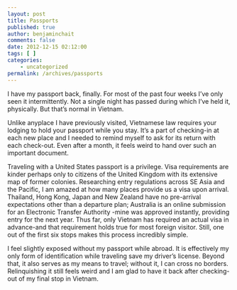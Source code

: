 ```yaml
---
layout: post
title: Passports
published: true
author: benjaminchait
comments: false
date: 2012-12-15 02:12:00
tags: [ ]
categories:
    - uncategorized
permalink: /archives/passports
---
```

I have my passport back, finally. For most of the past four weeks I&#8217;ve only seen it intermittently. Not a single night has passed during which I&#8217;ve held it, physically. But that&#8217;s normal in Vietnam.

Unlike anyplace I have previously visited, Vietnamese law requires your lodging to hold your passport while you stay. It&#8217;s a part of checking-in at each new place and I needed to remind myself to ask for its return with each check-out. Even after a month, it feels weird to hand over such an important document.

Traveling with a United States passport is a privilege. Visa requirements are kinder perhaps only to citizens of the United Kingdom with its extensive map of former colonies. Researching entry regulations across SE Asia and the Pacific, I am amazed at how many places provide us a visa upon arrival. Thailand, Hong Kong, Japan and New Zealand have no pre-arrival expectations other than a departure plan; Australia is an online submission for an Electronic Transfer Authority -mine was approved instantly, providing entry for the next year. Thus far, only Vietnam has required an actual visa in advance-and that requirement holds true for most foreign visitor. Still, one out of the first six stops makes this process incredibly simple.

I feel slightly exposed without my passport while abroad. It is effectively my only form of identification while traveling save my driver&#8217;s license. Beyond that, it also serves as my means to travel; without it, I can cross no borders. Relinquishing it still feels weird and I am glad to have it back after checking-out of my final stop in Vietnam.
